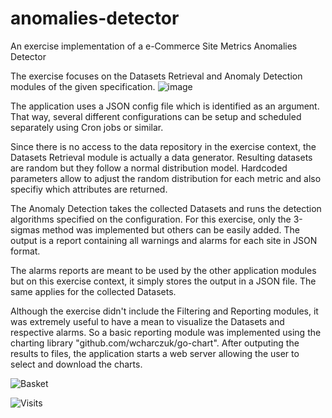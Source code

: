 # anomalies-detector
An exercise implementation of a e-Commerce Site Metrics Anomalies Detector

The exercise focuses on the Datasets Retrieval and Anomaly Detection modules of the given specification. 
![image](https://user-images.githubusercontent.com/97260490/191709248-7f80d55f-8f31-4bc4-b845-4488eaf6b3a4.png)

The application uses a JSON config file which is identified as an argument. That way, several different configurations can be setup and scheduled separately using Cron jobs or similar.

Since there is no access to the data repository in the exercise context, the Datasets Retrieval module is actually a data generator. Resulting datasets are random but they follow a normal distribution model. Hardcoded parameters allow to adjust the random distribution for each metric and also specifiy which attributes are returned.

The Anomaly Detection takes the collected Datasets and runs the detection algorithms specified on the configuration. For this exercise, only the 3-sigmas method was implemented but others can be easily added. The output is a report containing all warnings and alarms for each site in JSON format.

The alarms reports are meant to be used by the other application modules but on this exercise context, it simply stores the output in a JSON file. The same applies for the collected Datasets.

Although the exercise didn't include the Filtering and Reporting modules, it was extremely useful to have a mean to visualize the Datasets and respective alarms. So a basic reporting module was implemented using the charting library "github.com/wcharczuk/go-chart". After outputing the results to files, the application starts a web server allowing the user to select and download the charts. 

![Basket](https://user-images.githubusercontent.com/97260490/191707883-dd022750-9b1f-4119-96ed-e17768a4940f.png)

![Visits](https://user-images.githubusercontent.com/97260490/191717193-f61e59d5-e0b0-4fdc-a01d-0f0d9b52276d.png)
